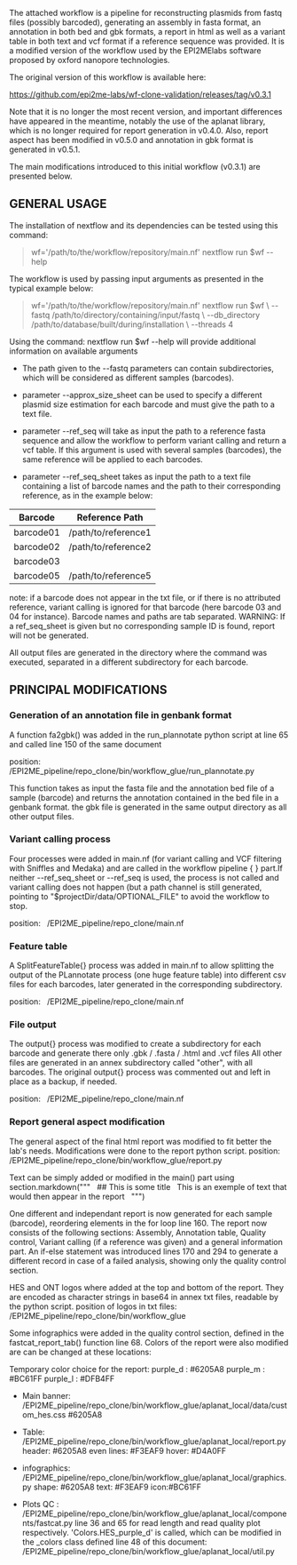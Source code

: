 The attached workflow is a pipeline for reconstructing plasmids from fastq files (possibly barcoded), generating an assembly in fasta format, an annotation in both bed and gbk formats, a report in html as well as a variant table in both text and vcf format if a reference sequence was provided. It is a modified version of the workflow used by the EPI2MElabs software proposed by oxford nanopore technologies.

The original version of this workflow is available here:

https://github.com/epi2me-labs/wf-clone-validation/releases/tag/v0.3.1

Note that it is no longer the most recent version, and important differences have appeared in the meantime, notably the use of the aplanat library, which is no longer required for report generation in v0.4.0. Also, report aspect has been modified in v0.5.0 and annotation in gbk format is generated in v0.5.1.

The main modifications introduced to this initial workflow (v0.3.1) are presented below.


## GENERAL USAGE


The installation of nextflow and its dependencies can be tested using this command:

> wf='/path/to/the/workflow/repository/main.nf'
> nextflow run $wf --help


The workflow is used by passing input arguments as presented in the typical example below:

> wf='/path/to/the/workflow/repository/main.nf'
> nextflow run $wf \\
>         --fastq /path/to/directory/containing/input/fastq \\
>         --db\_directory /path/to/database/built/during/installation \\
>         --threads 4
 

Using the command: nextflow run $wf --help
will provide additional information on available arguments

- The path given to the --fastq parameters can contain subdirectories, which will be considered as different samples (barcodes).

- parameter --approx_size_sheet can be used to specify a different plasmid size estimation for each barcode and must give the path to a text file.

- parameter --ref_seq will take as input the path to a reference fasta sequence and allow the workflow to perform variant calling and return a vcf table. If this argument is used with several samples (barcodes), the same reference will be applied to each barcodes.

- parameter --ref_seq_sheet takes as input the path to a text file containing a list of barcode names and the path to their corresponding reference, as in the example below:

| Barcode   | Reference Path      |
|-----------|---------------------|
| barcode01 | /path/to/reference1 |
| barcode02 | /path/to/reference2 |
| barcode03 |                     |
| barcode05 | /path/to/reference5 |


note: if a barcode does not appear in the txt file, or if there is no attributed reference, variant calling is ignored for that barcode (here barcode 03 and 04 for 	instance). Barcode names and paths are tab separated.
WARNING: If a ref_seq_sheet is given but no corresponding sample ID is found, report will not be generated.

All output files are generated in the directory where the command was executed, separated in a different subdirectory for each barcode.


## PRINCIPAL MODIFICATIONS

### Generation of an annotation file in genbank format

A function fa2gbk() was added in the run_plannotate python script at line 65 and called line 150 of the same document

position:
 	/EPI2ME_pipeline/repo_clone/bin/workflow_glue/run_plannotate.py

This function takes as input the fasta file and the annotation bed file of a sample (barcode) and returns the annotation contained in the bed file in a genbank format. the gbk file is generated in the same output directory as all other output files.

### Variant calling process

Four processes were added in main.nf (for variant calling and VCF filtering with Sniffles and Medaka) and are called in the workflow pipeline { } part.If neither --ref_seq_sheet or --ref_seq is used, the process is not called and variant calling does not happen (but a path channel is still generated, pointing to "$projectDir/data/OPTIONAL_FILE" to avoid the workflow to stop.

position:
 	/EPI2ME_pipeline/repo_clone/main.nf

### Feature table

A SplitFeatureTable{} process was added in main.nf to allow splitting the output of the PLannotate process (one huge feature table) into different csv files for each barcodes, later generated in the corresponding subdirectory.

position:
 	/EPI2ME_pipeline/repo_clone/main.nf

### File output

The output{} process was modified to create a subdirectory for each barcode and generate there only .gbk / .fasta / .html and .vcf files
All other files are generated in an annex subdirectory called "other", with all barcodes.
The original output{} process was commented out and left in place as a backup, if needed.

position:
 	/EPI2ME_pipeline/repo_clone/main.nf

### Report general aspect modification

The general aspect of the final html report was modified to fit better the lab's needs. Modifications were done to the report python script.
position:
 	/EPI2ME_pipeline/repo_clone/bin/workflow_glue/report.py

Text can be simply added or modified in the main() part using section.markdown("""
 								## This is some title
 								This is an exemple of text that would then appear in the report
 							    """)

One different and independant report is now generated for each sample (barcode), reordering elements in the for loop line 160. The report now consists of the following sections: Assembly, Annotation table, Quality control, Variant calling (if a reference was given) and a general information part. An if-else statement was introduced lines 170 and 294 to generate a different record in case of a failed analysis, showing only the quality control section.

HES and ONT logos where added at the top and bottom of the report. They are encoded as character strings in base64 in annex txt files, readable by the python script.
position of logos in txt files: /EPI2ME_pipeline/repo_clone/bin/workflow_glue

Some infographics were added in the quality control section, defined in the fastcat_report_tab() function line 68. Colors of the report were also modified are can be changed at these locations:

Temporary color choice for the report:
purple_d : #6205A8
purple_m : #BC61FF
purple_l : #DFB4FF

- Main banner:
/EPI2ME_pipeline/repo_clone/bin/workflow_glue/aplanat_local/data/custom_hes.css
#6205A8

- Table:
/EPI2ME_pipeline/repo_clone/bin/workflow_glue/aplanat_local/report.py
header: #6205A8
even lines: #F3EAF9
hover: #D4A0FF

- infographics:
/EPI2ME_pipeline/repo_clone/bin/workflow_glue/aplanat_local/graphics.py
shape: #6205A8
text: #F3EAF9
icon:#BC61FF

- Plots QC :
/EPI2ME_pipeline/repo_clone/bin/workflow_glue/aplanat_local/components/fastcat.py
line 36 and 65 for read length and read quality plot respectively. 'Colors.HES_purple_d' is called, which can be modified in the _colors class defined line 48 of this document:
/EPI2ME_pipeline/repo_clone/bin/workflow_glue/aplanat_local/util.py
